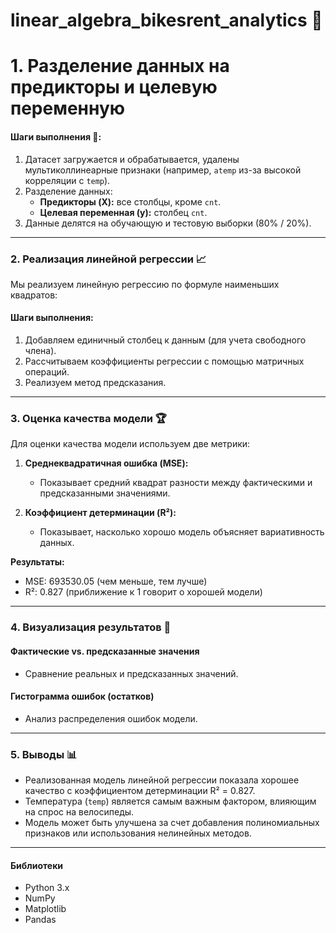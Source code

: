 # linear_algebra_bikesrent_analytics  🚀

# 1. Разделение данных на предикторы и целевую переменную 

#### Шаги выполнения 🎯:

1. Датасет загружается и обрабатывается, удалены мультиколлинеарные признаки (например, `atemp` из-за высокой корреляции с `temp`).
2. Разделение данных:
   - **Предикторы (X):** все столбцы, кроме `cnt`.
   - **Целевая переменная (y):** столбец `cnt`.
3. Данные делятся на обучающую и тестовую выборки (80% / 20%).

---

### 2. Реализация линейной регрессии 📈

Мы реализуем линейную регрессию по формуле наименьших квадратов:

#### Шаги выполнения:

1. Добавляем единичный столбец к данным (для учета свободного члена).
2. Рассчитываем коэффициенты регрессии с помощью матричных операций.
3. Реализуем метод предсказания.

---

### 3. Оценка качества модели 🏆

Для оценки качества модели используем две метрики:

1. **Среднеквадратичная ошибка (MSE):**
   - Показывает средний квадрат разности между фактическими и предсказанными значениями.

2. **Коэффициент детерминации (R²):**
   - Показывает, насколько хорошо модель объясняет вариативность данных.

**Результаты:**

- MSE: 693530.05 (чем меньше, тем лучше)
- R²: 0.827 (приближение к 1 говорит о хорошей модели)

---

### 4. Визуализация результатов 🎨

#### Фактические vs. предсказанные значения

- Сравнение реальных и предсказанных значений.

#### Гистограмма ошибок (остатков)

- Анализ распределения ошибок модели.

---

### 5. Выводы 📊

- Реализованная модель линейной регрессии показала хорошее качество с коэффициентом детерминации R² = 0.827.
- Температура (`temp`) является самым важным фактором, влияющим на спрос на велосипеды.
- Модель может быть улучшена за счет добавления полиномиальных признаков или использования нелинейных методов.

---

#### Библиотеки

- Python 3.x
- NumPy
- Matplotlib
- Pandas

